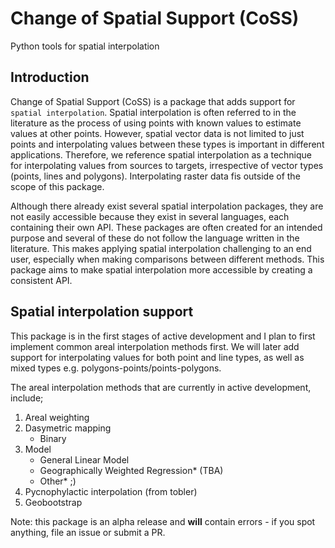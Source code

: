 # Change of Spatial Support (CoSS)

Python tools for spatial interpolation

## Introduction

Change of Spatial Support (CoSS) is a package that adds support for `spatial interpolation`.
Spatial interpolation is often referred to in the literature as the process of using points with known values to estimate values at other points.
However, spatial vector data is not limited to just points and interpolating values between these types is important in different applications.
Therefore, we reference spatial interpolation as a technique for interpolating values from sources to targets, irrespective of vector types (points, lines and polygons).
Interpolating raster data fis outside of the scope of this package.

Although there already exist several spatial interpolation packages, they are not easily accessible because they exist in several languages, each containing their own API.
These packages are often created for an intended purpose and several of these do not follow the language written in the literature.
This makes applying spatial interpolation challenging to an end user, especially when making comparisons between different methods.
This package aims to make spatial interpolation more accessible by creating a consistent API.

## Spatial interpolation support
This package is in the first stages of active development and I plan to first implement common areal interpolation methods first.
We will later add support for interpolating values for both point and line types, as well as mixed types e.g. polygons-points/points-polygons.

The areal interpolation methods that are currently in active development, include;
1. Areal weighting 
2. Dasymetric mapping
	- Binary
3. Model 
	- General Linear Model
	- Geographically Weighted Regression* (TBA)
    - Other* ;)
4. Pycnophylactic interpolation (from tobler)
5. Geobootstrap

Note: this package is an alpha release and **will** contain errors - if you spot anything, file an issue or submit a PR.